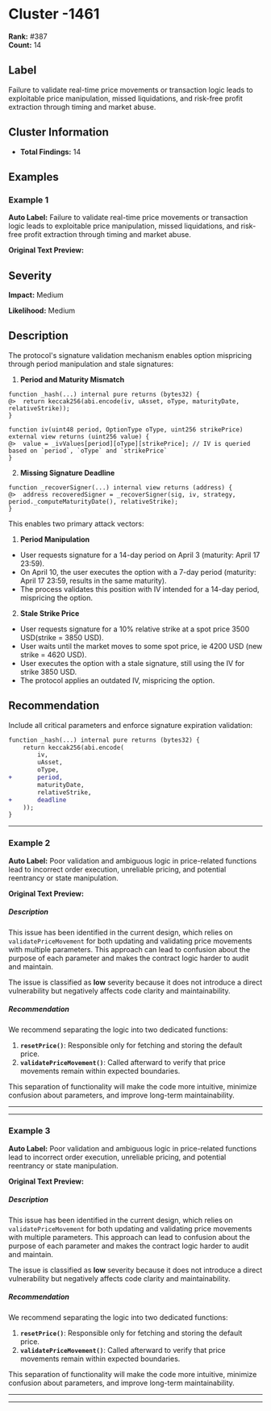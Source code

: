 # Cluster -1461

**Rank:** #387  
**Count:** 14  

## Label
Failure to validate real-time price movements or transaction logic leads to exploitable price manipulation, missed liquidations, and risk-free profit extraction through timing and market abuse.

## Cluster Information
- **Total Findings:** 14

## Examples

### Example 1

**Auto Label:** Failure to validate real-time price movements or transaction logic leads to exploitable price manipulation, missed liquidations, and risk-free profit extraction through timing and market abuse.  

**Original Text Preview:**

## Severity

**Impact:** Medium

**Likelihood:** Medium

## Description

The protocol's signature validation mechanism enables option mispricing through period manipulation and stale signatures:

1. **Period and Maturity Mismatch**

```solidity
function _hash(...) internal pure returns (bytes32) {
@>  return keccak256(abi.encode(iv, uAsset, oType, maturityDate, relativeStrike));
}

function iv(uint48 period, OptionType oType, uint256 strikePrice) external view returns (uint256 value) {
@>  value = _ivValues[period][oType][strikePrice]; // IV is queried based on `period`, `oType` and `strikePrice`
}
```

2. **Missing Signature Deadline**

```solidity
function _recoverSigner(...) internal view returns (address) {
@>  address recoveredSigner = _recoverSigner(sig, iv, strategy, period._computeMaturityDate(), relativeStrike);
}
```

This enables two primary attack vectors:

1. **Period Manipulation**

- User requests signature for a 14-day period on April 3 (maturity: April 17 23:59).
- On April 10, the user executes the option with a 7-day period (maturity: April 17 23:59, results in the same maturity).
- The process validates this position with IV intended for a 14-day period, mispricing the option.

2. **Stale Strike Price**

- User requests signature for a 10% relative strike at a spot price 3500 USD(strike = 3850 USD).
- User waits until the market moves to some spot price, ie 4200 USD (new strike = 4620 USD).
- User executes the option with a stale signature, still using the IV for strike 3850 USD.
- The protocol applies an outdated IV, mispricing the option.

## Recommendation

Include all critical parameters and enforce signature expiration validation:

```diff
function _hash(...) internal pure returns (bytes32) {
    return keccak256(abi.encode(
        iv,
        uAsset,
        oType,
+       period,
        maturityDate,
        relativeStrike,
+       deadline
    ));
}
```

---
### Example 2

**Auto Label:** Poor validation and ambiguous logic in price-related functions lead to incorrect order execution, unreliable pricing, and potential reentrancy or state manipulation.  

**Original Text Preview:**

##### Description
This issue has been identified in the current design, which relies on `validatePriceMovement` for both updating and validating price movements with multiple parameters. This approach can lead to confusion about the purpose of each parameter and makes the contract logic harder to audit and maintain. 

The issue is classified as **low** severity because it does not introduce a direct vulnerability but negatively affects code clarity and maintainability.

##### Recommendation
We recommend separating the logic into two dedicated functions:
1. **`resetPrice()`**: Responsible only for fetching and storing the default price.
2. **`validatePriceMovement()`**: Called afterward to verify that price movements remain within expected boundaries.

This separation of functionality will make the code more intuitive, minimize confusion about parameters, and improve long-term maintainability.

---

---
### Example 3

**Auto Label:** Poor validation and ambiguous logic in price-related functions lead to incorrect order execution, unreliable pricing, and potential reentrancy or state manipulation.  

**Original Text Preview:**

##### Description
This issue has been identified in the current design, which relies on `validatePriceMovement` for both updating and validating price movements with multiple parameters. This approach can lead to confusion about the purpose of each parameter and makes the contract logic harder to audit and maintain. 

The issue is classified as **low** severity because it does not introduce a direct vulnerability but negatively affects code clarity and maintainability.

##### Recommendation
We recommend separating the logic into two dedicated functions:
1. **`resetPrice()`**: Responsible only for fetching and storing the default price.
2. **`validatePriceMovement()`**: Called afterward to verify that price movements remain within expected boundaries.

This separation of functionality will make the code more intuitive, minimize confusion about parameters, and improve long-term maintainability.

---

---
